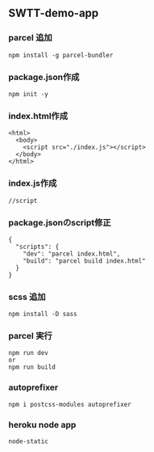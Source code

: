 ## SWTT-demo-app

### parcel 追加
```
npm install -g parcel-bundler
```

### package.json作成
```
npm init -y
```

### index.html作成
```
<html>
  <body>
    <script src="./index.js"></script>
  </body>
</html>
```
### index.js作成
```
//script
```

### package.jsonのscript修正
```
{
  "scripts": {
    "dev": "parcel index.html",
    "build": "parcel build index.html"
  }
}
```

### scss 追加
```
npm install -D sass
```

### parcel 実行
```
npm run dev
or
npm run build
```

### autoprefixer

```
npm i postcss-modules autoprefixer 
```

### heroku node app
```
node-static
```